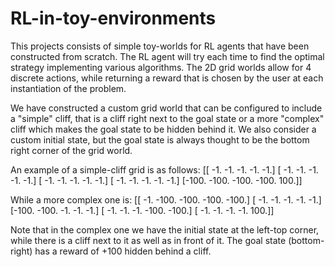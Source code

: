 # RL-in-toy-environments

This projects consists of simple toy-worlds for RL agents that have been constructed from scratch. The RL agent will try each time to find the optimal strategy implementing various algorithms.
The 2D grid worlds allow for 4 discrete actions, while returning a reward that is chosen by the user at each instantiation of the problem.

We have constructed a custom grid world that can be configured to include a "simple" cliff, that is a cliff right next to the goal state or a more "complex" cliff which makes the goal state to be hidden behind it.
We also consider a custom initial state, but the goal state is always thought to be the bottom right corner of the grid world.

An example of a simple-cliff grid is as follows:
[[  -1.   -1.   -1.   -1.   -1.]
 [  -1.   -1.   -1.   -1.   -1.]
 [  -1.   -1.   -1.   -1.   -1.]
 [  -1.   -1.   -1.   -1.   -1.]
 [-100. -100. -100. -100.  100.]]
 
 While a more complex one is:
 [[  -1. -100. -100. -100. -100.]
 [  -1.   -1.   -1.   -1.   -1.]
 [-100. -100.   -1.   -1.   -1.]
 [  -1.   -1.   -1. -100. -100.]
 [  -1.   -1.   -1.   -1.  100.]]
 
 Note that in the complex one we have the initial state at the left-top corner, while there is a cliff next to it as well as in front of it. The goal state (bottom-right) has a reward of +100 hidden behind a cliff.
